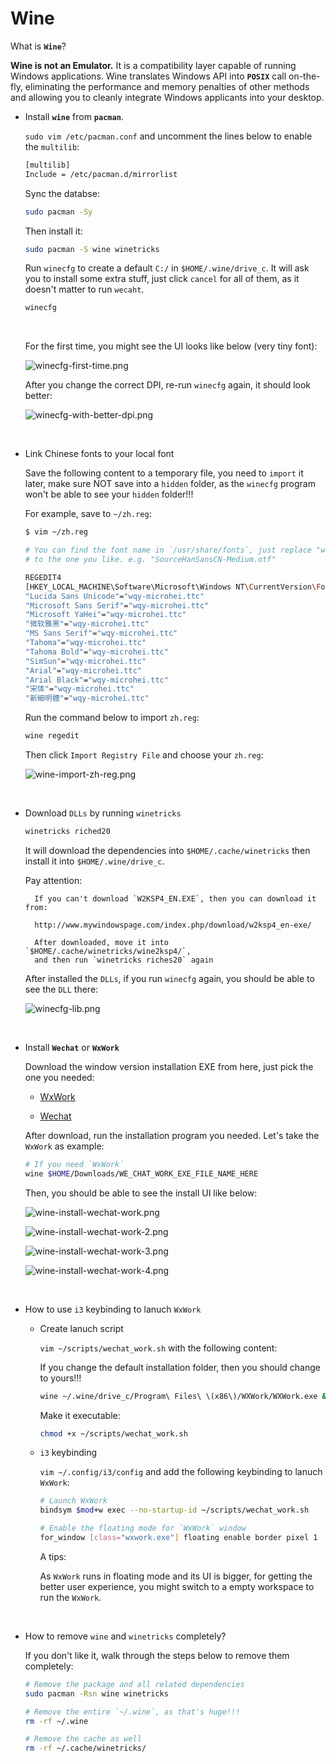 # Wine

What is **`Wine`**?

**Wine is not an Emulator.** It is a compatibility layer capable of running Windows applications. 
Wine translates Windows API into **`POSIX`** call on-the-fly, eliminating the performance and memory
penalties of other methods and allowing you to cleanly integrate Windows applicants into your desktop.

- Install **`wine`** from **`pacman`**.

    `sudo vim /etc/pacman.conf` and uncomment the lines below to enable the `multilib`:

    ```bash
    [multilib]
    Include = /etc/pacman.d/mirrorlist
    ```

    Sync the databse:

    ```bash
    sudo pacman -Sy
    ```

    Then install it:
    
    ```bash
    sudo pacman -S wine winetricks
    ```
    
    Run `winecfg` to create a default `C:/` in `$HOME/.wine/drive_c`.
    It will ask you to install some extra stuff, just click `cancel` for all of them,
    as it doesn't matter to run `wecaht`.

    ```bash
    winecfg
    ```

    </br>

    For the first time, you might see the UI looks like below (very tiny font):

    ![winecfg-first-time.png](./images/winecfg-first-time.png)

    After you change the correct DPI, re-run `winecfg` again, it should look better:

    ![winecfg-with-better-dpi.png](./images/winecfg-with-better-dpi.png)

</br>

- Link Chinese fonts to your local font

    Save the following content to a temporary file, you need to `import` it
    later, make sure NOT save into a `hidden` folder, as the `winecfg` program
    won't be able to see your `hidden` folder!!!
    
    For example, save to `~/zh.reg`:
    
    ```bash
    $ vim ~/zh.reg
    
    # You can find the font name in `/usr/share/fonts`, just replace "wqy-microhei.ttc"
    # to the one you like. e.g. "SourceHanSansCN-Medium.otf"
    
    REGEDIT4
    [HKEY_LOCAL_MACHINE\Software\Microsoft\Windows NT\CurrentVersion\FontLink\SystemLink]
    "Lucida Sans Unicode"="wqy-microhei.ttc"
    "Microsoft Sans Serif"="wqy-microhei.ttc"
    "Microsoft YaHei"="wqy-microhei.ttc"
    "微软雅黑"="wqy-microhei.ttc"
    "MS Sans Serif"="wqy-microhei.ttc"
    "Tahoma"="wqy-microhei.ttc" 
    "Tahoma Bold"="wqy-microhei.ttc"
    "SimSun"="wqy-microhei.ttc"
    "Arial"="wqy-microhei.ttc"
    "Arial Black"="wqy-microhei.ttc"
    "宋体"="wqy-microhei.ttc"
    "新細明體"="wqy-microhei.ttc"
    ```
    
    Run the command below to import `zh.reg`:
    
    ```bash
    wine regedit
    ```
    
    Then click `Import Registry File` and choose your `zh.reg`:
    
    ![wine-import-zh-reg.png](./images/wine-import-zh-reg.png)

</br>

- Download `DLLs` by running `winetricks`

    ```bash
    winetricks riched20
    ```

    It will download the dependencies into `$HOME/.cache/winetricks` 
    then install it into `$HOME/.wine/drive_c`.

    Pay attention:

        If you can't download `W2KSP4_EN.EXE`, then you can download it from:

        http://www.mywindowspage.com/index.php/download/w2ksp4_en-exe/ 
        
        After downloaded, move it into `$HOME/.cache/winetricks/wine2ksp4/`,
        and then run `winetricks riches20` again


    After installed the `DLLs`, if you run `winecfg` again, you should be able 
    to see the `DLL` there:

    ![winecfg-lib.png](./images/winecfg-lib.png)

</br>

- Install **`Wechat`** or **`WxWork`**

    Download the window version installation EXE from here, just pick the one you needed:

    - [WxWork](https://work.weixin.qq.com/#indexDownload)

    - [Wechat](https://weixin.qq.com/cgi-bin/readtemplate?uin=&stype=&promote=&fr=&lang=zh_CN&ADTAG=&check=false&nav=download&t=weixin_download_list&loc=readtemplate,weixin,body,6)

    After download, run the installation program you needed. Let's take the `WxWork` as example:

    ```bash
    # If you need `WxWork`
    wine $HOME/Downloads/WE_CHAT_WORK_EXE_FILE_NAME_HERE
    ```

    Then, you should be able to see the install UI like below:

    ![wine-install-wechat-work.png](./images/wine-install-wechat-work.png)

    ![wine-install-wechat-work-2.png](./images/wine-install-wechat-work-2.png)

    ![wine-install-wechat-work-3.png](./images/wine-install-wechat-work-3.png)

    ![wine-install-wechat-work-4.png](./images/wine-install-wechat-work-4.png)


</br>

- How to use `i3` keybinding to lanuch `WxWork`

    - Create lanuch script

        `vim ~/scripts/wechat_work.sh` with the following content:

        If you change the default installation folder, then you should change to yours!!!

        ```bash
        wine ~/.wine/drive_c/Program\ Files\ \(x86\)/WXWork/WXWork.exe &
        ```

        Make it executable:

        ```bash
        chmod +x ~/scripts/wechat_work.sh
        ```

    - `i3` keybinding

        `vim ~/.config/i3/config` and add the following keybinding to lanuch `WxWork`:

        ```bash
        # Launch WxWork
        bindsym $mod+w exec --no-startup-id ~/scripts/wechat_work.sh

        # Enable the floating mode for `WxWork` window 
        for_window [class="wxwork.exe"] floating enable border pixel 1
        ```

        A tips: 

        As `WxWork` runs in floating mode and its UI is bigger, for getting the better
        user experience, you might switch to a empty workspace to run the `WxWork`.

</br>

- How to remove `wine` and `winetricks` completely?

    If you don't like it, walk through the steps below to remove them completely:

    ```bash
    # Remove the package and all related dependencies
    sudo pacman -Rsn wine winetricks

    # Remove the entire `~/.wine`, as that's huge!!!
    rm -rf ~/.wine

    # Remove the cache as well
    rm -rf ~/.cache/winetricks/
    ```
